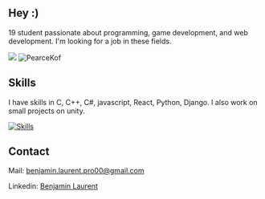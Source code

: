 ## Hey :)

19 student passionate about programming, game development, and web development. I'm looking for a job in these fields.

<p align="left">  
<img src ="https://badge.mediaplus.ma/darkblue/blaurent?1337Badge=off&UM6P=off">
  <img src="https://github-readme-stats.vercel.app/api/top-langs?username=PearceKof&show_icons=true&locale=en&layout=compact&theme=github_dark" alt="PearceKof" />
</p>

## Skills
I have skills in C, C++, C#, javascript, React, Python, Django. I also work on small projects on unity.

[![Skills](https://skillicons.dev/icons?i=unity,js,python,django,nodejs,react,c,cpp,cs,docker,git,linux,bash,bootstrap,html)](https://skillicons.dev)

## Contact
Mail: benjamin.laurent.pro00@gmail.com

Linkedin: [Benjamin Laurent](https://www.linkedin.com/in/benjamin-laurent-5896ba30b/)
